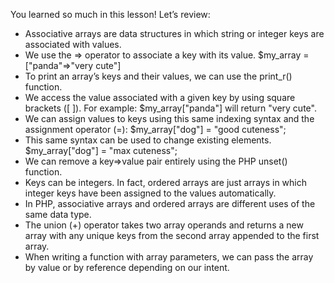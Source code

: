 You learned so much in this lesson! Let’s review:

- Associative arrays are data structures in which string or integer keys are associated with values.
- We use the => operator to associate a key with its value. $my_array = ["panda"=>"very cute"]
- To print an array’s keys and their values, we can use the print_r() function.
- We access the value associated with a given key by using square brackets ([ ]). For example: $my_array["panda"] will return "very cute".
- We can assign values to keys using this same indexing syntax and the assignment operator (=): $my_array["dog"] = "good cuteness";
- This same syntax can be used to change existing elements. $my_array["dog"] = "max cuteness";
- We can remove a key=>value pair entirely using the PHP unset() function.
- Keys can be integers. In fact, ordered arrays are just arrays in which integer keys have been assigned to the values automatically.
- In PHP, associative arrays and ordered arrays are different uses of the same data type.
- The union (+) operator takes two array operands and returns a new array with any unique keys from the second array appended to the first array.
- When writing a function with array parameters, we can pass the array by value or by reference depending on our intent.
